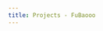 ```yaml
---
title: Projects - FuBaooo
---
```


<Suspense>
  <WrapLanguage path="/projects/projects"></WrapLanguage>
</Suspense>
